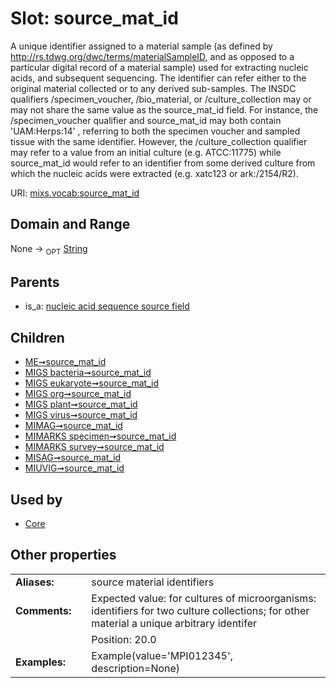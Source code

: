 
# Slot: source_mat_id


A unique identifier assigned to a material sample (as defined by http://rs.tdwg.org/dwc/terms/materialSampleID, and as opposed to a particular digital record of a material sample) used for extracting nucleic acids, and subsequent sequencing. The identifier can refer either to the original material collected or to any derived sub-samples. The INSDC qualifiers /specimen_voucher, /bio_material, or /culture_collection may or may not share the same value as the source_mat_id field. For instance, the /specimen_voucher qualifier and source_mat_id may both contain 'UAM:Herps:14' , referring to both the specimen voucher and sampled tissue with the same identifier. However, the /culture_collection qualifier may refer to a value from an initial culture (e.g. ATCC:11775) while source_mat_id would refer to an identifier from some derived culture from which the nucleic acids were extracted (e.g. xatc123 or ark:/2154/R2).

URI: [mixs.vocab:source_mat_id](https://w3id.org/mixs/vocab/source_mat_id)


## Domain and Range

None ->  <sub>OPT</sub> [String](types/String.md)

## Parents

 *  is_a: [nucleic acid sequence source field](nucleic_acid_sequence_source_field.md)

## Children

 *  [ME➞source_mat_id](ME_source_mat_id.md)
 *  [MIGS bacteria➞source_mat_id](MIGS_bacteria_source_mat_id.md)
 *  [MIGS eukaryote➞source_mat_id](MIGS_eukaryote_source_mat_id.md)
 *  [MIGS org➞source_mat_id](MIGS_org_source_mat_id.md)
 *  [MIGS plant➞source_mat_id](MIGS_plant_source_mat_id.md)
 *  [MIGS virus➞source_mat_id](MIGS_virus_source_mat_id.md)
 *  [MIMAG➞source_mat_id](MIMAG_source_mat_id.md)
 *  [MIMARKS specimen➞source_mat_id](MIMARKS_specimen_source_mat_id.md)
 *  [MIMARKS survey➞source_mat_id](MIMARKS_survey_source_mat_id.md)
 *  [MISAG➞source_mat_id](MISAG_source_mat_id.md)
 *  [MIUVIG➞source_mat_id](MIUVIG_source_mat_id.md)

## Used by

 * [Core](Core.md)

## Other properties

|  |  |  |
| --- | --- | --- |
| **Aliases:** | | source material identifiers |
| **Comments:** | | Expected value: for cultures of microorganisms: identifiers for two culture collections; for other material a unique arbitrary identifer |
|  | | Position: 20.0 |
| **Examples:** | | Example(value='MPI012345', description=None) |


